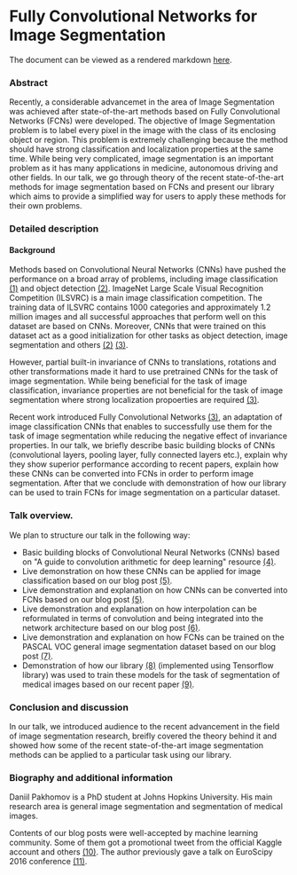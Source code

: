 # Fully Convolutional Networks for Image Segmentation

The document can be viewed as a rendered markdown [here](https://github.com/warmspringwinds/scipy_talk_austin/blob/master/main.md).

### Abstract
Recently, a considerable advancemet in the area of Image Segmentation was achieved after state-of-the-art methods based on Fully Convolutional Networks (FCNs) were developed. The objective of Image Segmentation problem is to label every pixel in the image with the class of its enclosing object or region. This problem is extremely challenging because the method should have strong classification and localization properties at the same time. While being very complicated, image segmentation is an important problem as it has many applications in medicine, autonomous driving and other fields. In our talk, we go through theory of the recent state-of-the-art methods for image segmentation based on FCNs and present our library which aims to provide a simplified way for users to apply these methods for their own problems.

### Detailed description

#### Background
Methods based on Convolutional Neural Networks (CNNs) have pushed the performance on a broad array of problems, including image classification [(1)][cnn_krizh]  and object detection [(2)][detect_girsh].  ImageNet Large Scale Visual Recognition Competition (ILSVRC) is a main image classification competition. The training data of ILSVRC contains 1000 categories and approximately 1.2 million images and all successful approaches that perform well on this dataset are based on CNNs. Moreover, CNNs that were trained on this dataset act as a good initialization for other tasks as object detection, image segmentation and others [(2)][detect_girsh] [(3)][long_fcn]. 

However, partial built-in invariance of CNNs to translations, rotations and other transformations made it hard to use pretrained CNNs for the task of image segmentation. While being beneficial for the task of image classification, invariance properties are not beneficial for the task of image segmentation where strong localization propoerties are required [(3)][long_fcn].

Recent work introduced Fully Convolutional Networks [(3)][long_fcn], an adaptation of image classification CNNs that enables to successfully use them for the task of image segmentation while reducing the negative effect of invariance properties. In our talk, we briefly describe basic building blocks of CNNs (convolutional layers, pooling layer, fully connected layers etc.), explain why they show superior performance according to recent papers, explain how these CNNs can be converted into FCNs in order to perform image segmentation. After that we conclude with demonstration of how our library can be used to train FCNs for image segmentation on a particular dataset.

### Talk overview.

We plan to structure our talk in the following way:
 - Basic building blocks of Convolutional Neural Networks (CNNs) based on "A guide to convolution arithmetic for deep learning" resource [(4)][conv_guide].
 - Live demonstration on how these CNNs can be applied for image classification based on our blog post [(5)][cnn_class].
 - Live demonstration and explanation on how CNNs can be converted into FCNs based on our blog post [(5)][cnn_class]. 
 - Live demonstration and explanation on how interpolation can be reformulated in terms of convolution and being integrated into the network architecture based on our blog post [(6)][upsampling].
 - Live demonstration and explanation on how FCNs can be trained on the PASCAL VOC general image segmentation dataset based on our blog post [(7)][fcn_training].
 - Demonstration of how our library [(8)][our_library] (implemented using Tensorflow library) was used to train these models for the task of segmentation of medical images based on our recent paper [(9)][our_paper].


### Conclusion and discussion

In our talk, we introduced audience to the recent advancement in the field of image segmentation research, breifly covered the theory behind it and showed how some of the recent state-of-the-art image segmentation methods can be applied to a particular task using our library.

### Biography and additional information

Daniil Pakhomov is a PhD student at Johns Hopkins University. His main research area is general image segmentation and segmentation of medical images.

Contents of our blog posts were well-accepted by machine learning community. Some of them got a promotional tweet from the official Kaggle account and others [(10)][twitter]. The author previously gave a talk on EuroScipy 2016 conference [(11)][euro_scipy].

   [tf_img_segm]: <https://github.com/warmspringwinds/tf-image-segmentation>
   [long_fcn]: 
<https://people.eecs.berkeley.edu/~jonlong/long_shelhamer_fcn.pdf>
   [deeplab_fcn]: 
<https://arxiv.org/abs/1412.7062>
   [cnn_krizh]: 
<http://papers.nips.cc/paper/4824-imagenet-classification-with-deep-convolutional-neural-networks.pdf>
   [detect_girsh]: <http://www.cv-foundation.org/openaccess/content_cvpr_2014/papers/Girshick_Rich_Feature_Hierarchies_2014_CVPR_paper.pdf>
   [obj_detect_module]: 
https://github.com/scikit-image/scikit-image/pull/1570
   [conv_guide]: 
<https://arxiv.org/pdf/1603.07285.pdf>
   [cnn_class]: 
<http://warmspringwinds.github.io/tensorflow/tf-slim/2016/10/30/image-classification-and-segmentation-using-tensorflow-and-tf-slim/>
   [upsampling]: 
<http://warmspringwinds.github.io/tensorflow/tf-slim/2016/11/22/upsampling-and-image-segmentation-with-tensorflow-and-tf-slim/>
   [fcn_training]: <http://warmspringwinds.github.io/tensorflow/tf-slim/2017/01/23/fully-convolutional-networks-(fcns)-for-image-segmentation/>
   [our_paper]: <https://arxiv.org/abs/1703.08580>
   [our_library]: <https://github.com/warmspringwinds/tf-image-segmentation>
   [twitter]: <https://twitter.com/warmspringwinds>
   [euro_scipy]: <https://www.euroscipy.org/2016/schedule/sessions/13/>